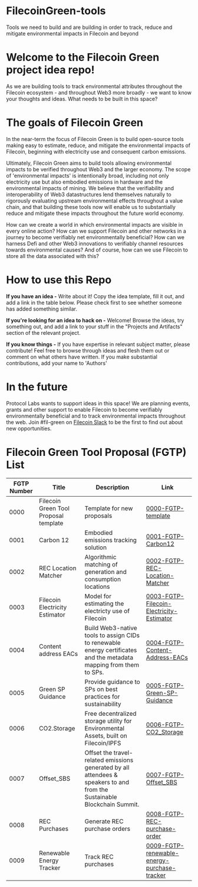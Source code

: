 # FilecoinGreen-tools
Tools we need to build and are building in order to track, reduce and mitigate environmental impacts in Filecoin and beyond

# Welcome to the Filecoin Green project idea repo!
As we are building tools to track environmental attributes throughout the Filecoin ecosystem - and throughout Web3 more broadly - we want to know your thoughts and ideas. What needs to be built in this space?

# The goals of Filecoin Green

In the near-term the focus of Filecoin Green is to build open-source tools making easy to estimate, reduce, and mitigate the environmental impacts of Filecoin, beginning with electricity use and consequent carbon emissions.

Ultimately, Filecoin Green aims to build tools allowing environmental impacts to be verified throughout Web3 and the larger economy. The scope of 'environmental impacts' is intentionally broad, including not only electricity use but also embodied emissions in hardware and the environmental impacts of mining. We believe that the verifiability and interoperability of Web3 datastructures lend themselves naturally to rigorously evaluating upstream environmental effects throughout a value chain, and that building these tools now will enable us to substantially reduce and mitigate these impacts throughout the future world economy.

How can we create a world in which environmental impacts are visible in every online action? How can we support Filecoin and other networks in a journey to become verifiably net environmentally beneficial? How can we harness Defi and other Web3 innovations to verifiably channel resources towards environmental causes? And of course, how can we use Filecoin to store all the data associated with this?

# How to use this Repo
**If you have an idea -** Write about it! Copy the idea template, fill it out, and add a link in the table below. Please check first to see whether someone has added something similar.

**If you're looking for an idea to hack on -** Welcome! Browse the ideas, try something out, and add a link to your stuff in the "Projects and Artifacts" section of the relevant project.

**If you know things -** If you have expertise in relevant subject matter, please contribute! Feel free to browse through ideas and flesh them out or comment on what others have written. If you make substantial contributions, add your name to 'Authors'

# In the future
Protocol Labs wants to support ideas in this space! We are planning events, grants and other support to enable Filecoin to become verifiably environmentally beneficial and to track environmental impacts throughout the web. Join #fil-green on [Filecoin Slack](https://filecoin.io/slack) to be the first to find out about new opportunities.

# Filecoin Green Tool Proposal (FGTP) List
|FGTP Number|Title|Description|Link|
|---|---|---|---|
| 0000 | Filecoin Green Tool Proposal template | Template for new proposals | [0000-FGTP-template](https://github.com/protocol/FilecoinGreen-tools/blob/main/0000-FGTP-template.md) |
| 0001 | Carbon 12 | Embodied emissions tracking solution | [0001-FGTP-Carbon12](https://github.com/protocol/FilecoinGreen-tools/blob/main/0001-FGTP-Carbon12.md) |
| 0002 | REC Location Matcher | Algorithmic matching of generation and consumption locations | [0002-FGTP-REC-Location-Matcher](https://github.com/protocol/FilecoinGreen-tools/blob/main/0002-FGTP-REC-Location-Matcher.md) |
| 0003 | Filecoin Electricity Estimator | Model for estimating the electricty use of Filecoin  | [0003-FGTP-Filecoin-Electricity-Estimator](https://github.com/protocol/FilecoinGreen-tools/blob/main/0003-FGTP-Filecoin-Electricity-Estimator.md) |
| 0004 | Content address EACs | Build Web3-native tools to assign CIDs to renewable energy certificates and the metadata mapping from them to SPs.  | [0004-FGTP-Content-Address-EACs](https://github.com/protocol/FilecoinGreen-tools/blob/main/0004-FGTP-Content-Address-EACs.md) |
| 0005 | Green SP Guidance | Provide guidance to SPs on best practices for sustainability | [0005-FGTP-Green-SP-Guidance](https://github.com/protocol/FilecoinGreen-tools/blob/main/0005-FGTP-Green-SP-Guidance.md) |
| 0006 | CO2.Storage | Free decentralized storage utility for Environmental Assets, built on Filecoin/IPFS | [0006-FGTP-CO2_Storage](https://github.com/protocol/FilecoinGreen-tools/blob/main/0006-FGTP-CO2_Storage.md) |
| 0007 | Offset_SBS | Offset the travel-related emissions generated by all attendees & speakers to and from the Sustainable Blockchain Summit. | [0007-FGTP-Offset_SBS](https://github.com/protocol/FilecoinGreen-tools/blob/main/0007-FGTP-Offset_SBS.md) |
| 0008 | REC Purchases | Generate REC purchase orders | [0008-FGTP-REC-purchase-order](https://github.com/protocol/FilecoinGreen-tools/blob/main/0008-FGTP-REC-purchase-order.md) |
| 0009 | Renewable Energy Tracker | Track REC purchases | [0009-FGTP-renewable-energy-purchase-tracker](https://github.com/protocol/FilecoinGreen-tools/blob/main/0009-FGTP-renewable-energy-purchase-tracker.md) |







